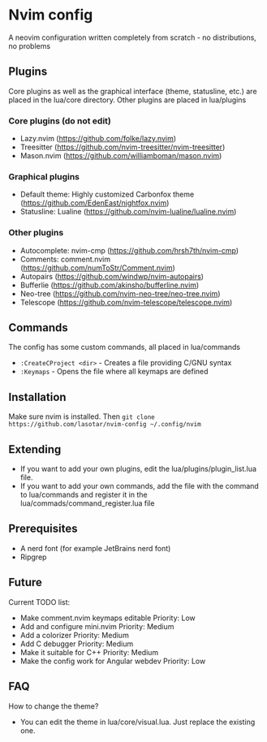 # Nvim config
A neovim configuration written completely from scratch - no distributions, no problems

## Plugins
Core plugins as well as the graphical interface (theme, statusline, etc.) are placed in the lua/core directory.
Other plugins are placed in lua/plugins

### Core plugins (do not edit)
- Lazy.nvim (https://github.com/folke/lazy.nvim)
- Treesitter (https://github.com/nvim-treesitter/nvim-treesitter)
- Mason.nvim (https://github.com/williamboman/mason.nvim)

### Graphical plugins
- Default theme: Highly customized Carbonfox theme (https://github.com/EdenEast/nightfox.nvim)
- Statusline: Lualine (https://github.com/nvim-lualine/lualine.nvim)

### Other plugins
- Autocomplete: nvim-cmp (https://github.com/hrsh7th/nvim-cmp)
- Comments: comment.nvim (https://github.com/numToStr/Comment.nvim)
- Autopairs (https://github.com/windwp/nvim-autopairs)
- Bufferlie (https://github.com/akinsho/bufferline.nvim)
- Neo-tree (https://github.com/nvim-neo-tree/neo-tree.nvim)
- Telescope (https://github.com/nvim-telescope/telescope.nvim)

## Commands
The config has some custom commands, all placed in lua/commands
- ```:CreateCProject <dir>``` - Creates a file providing C/GNU syntax
- ```:Keymaps``` - Opens the file where all keymaps are defined

## Installation
Make sure nvim is installed. Then
```git clone https://github.com/lasotar/nvim-config ~/.config/nvim```

## Extending
- If you want to add your own plugins, edit the lua/plugins/plugin_list.lua file.
- If you want to add your own commands, add the file with the command to lua/commands and register it in the lua/commads/command_register.lua file

## Prerequisites
- A nerd font (for example JetBrains nerd font)
- Ripgrep

## Future
Current TODO list:
- Make comment.nvim keymaps editable        Priority: Low
- Add and configure mini.nvim               Priority: Medium
- Add a colorizer                           Priority: Medium
- Add C debugger                            Priority: Medium
- Make it suitable for C++                  Priority: Medium
- Make the config work for Angular webdev   Priority: Low

## FAQ
How to change the theme?
- You can edit the theme in lua/core/visual.lua. Just replace the existing one.
